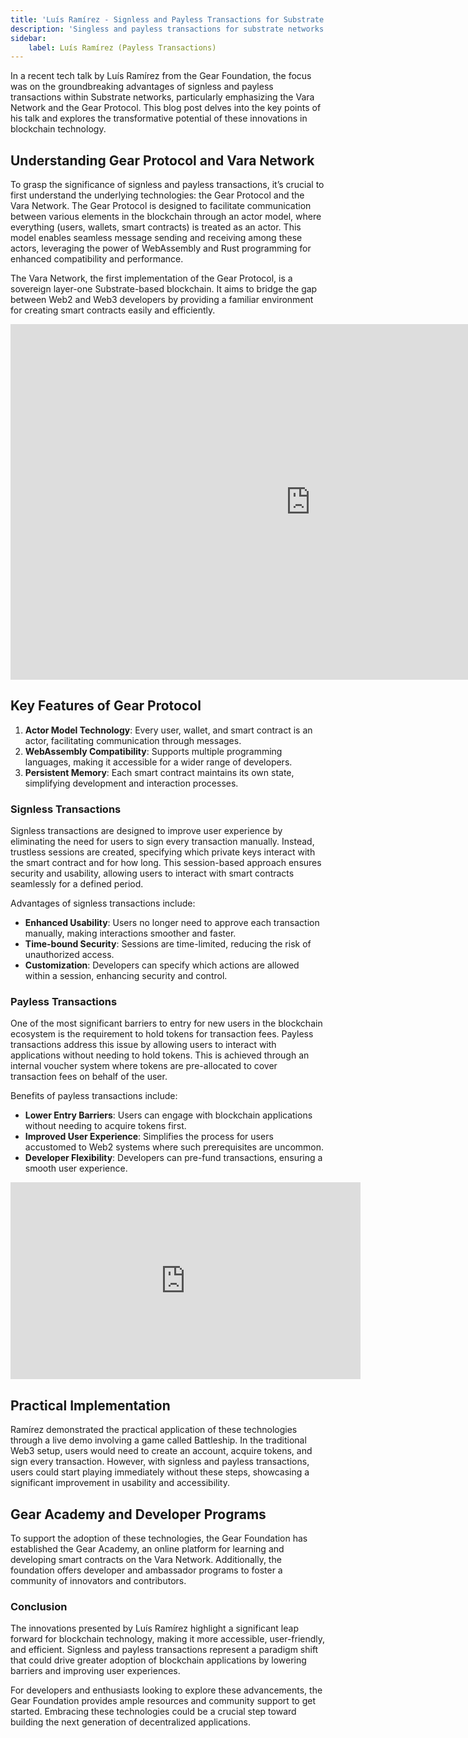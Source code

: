 ```yaml
---
title: 'Luís Ramírez - Signless and Payless Transactions for Substrate Networks'
description: 'Singless and payless transactions for substrate networks by Luís Ramírez from the Gear Foundation'
sidebar:
    label: Luís Ramírez (Payless Transactions)
---
```


In a recent tech talk by Luís Ramírez from the Gear Foundation, the focus was on the groundbreaking advantages of signless and payless transactions within Substrate networks, particularly emphasizing the Vara Network and the Gear Protocol. This blog post delves into the key points of his talk and explores the transformative potential of these innovations in blockchain technology.

Understanding Gear Protocol and Vara Network
--------------------------------------------

To grasp the significance of signless and payless transactions, it’s crucial to first understand the underlying technologies: the Gear Protocol and the Vara Network. The Gear Protocol is designed to facilitate communication between various elements in the blockchain through an actor model, where everything (users, wallets, smart contracts) is treated as an actor. This model enables seamless message sending and receiving among these actors, leveraging the power of WebAssembly and Rust programming for enhanced compatibility and performance.

The Vara Network, the first implementation of the Gear Protocol, is a sovereign layer-one Substrate-based blockchain. It aims to bridge the gap between Web2 and Web3 developers by providing a familiar environment for creating smart contracts easily and efficiently.

<iframe allowfullscreen="allowfullscreen" frameborder="0" height="569" src="https://docs.google.com/presentation/d/e/2PACX-1vQm91dJgrnaHu058ECLJ0JzjdBxEjciqZ4ODaj4in-YnZ35JxdV2Ohc7Gi-asZzQuXyJTZEEj5ywMcU/embed?start=false&loop=false&delayms=60000" width="960"></iframe>

Key Features of Gear Protocol
-----------------------------

1. **Actor Model Technology**: Every user, wallet, and smart contract is an actor, facilitating communication through messages.
2. **WebAssembly Compatibility**: Supports multiple programming languages, making it accessible for a wider range of developers.
3. **Persistent Memory**: Each smart contract maintains its own state, simplifying development and interaction processes.

### Signless Transactions

Signless transactions are designed to improve user experience by eliminating the need for users to sign every transaction manually. Instead, trustless sessions are created, specifying which private keys interact with the smart contract and for how long. This session-based approach ensures security and usability, allowing users to interact with smart contracts seamlessly for a defined period.

Advantages of signless transactions include:

- **Enhanced Usability**: Users no longer need to approve each transaction manually, making interactions smoother and faster.
- **Time-bound Security**: Sessions are time-limited, reducing the risk of unauthorized access.
- **Customization**: Developers can specify which actions are allowed within a session, enhancing security and control.

### Payless Transactions

One of the most significant barriers to entry for new users in the blockchain ecosystem is the requirement to hold tokens for transaction fees. Payless transactions address this issue by allowing users to interact with applications without needing to hold tokens. This is achieved through an internal voucher system where tokens are pre-allocated to cover transaction fees on behalf of the user.

Benefits of payless transactions include:

- **Lower Entry Barriers**: Users can engage with blockchain applications without needing to acquire tokens first.
- **Improved User Experience**: Simplifies the process for users accustomed to Web2 systems where such prerequisites are uncommon.
- **Developer Flexibility**: Developers can pre-fund transactions, ensuring a smooth user experience.

<iframe allowfullscreen="allowfullscreen" frameborder="0" height="315" src="https://www.youtube.com/embed/SWnZwyTXUFM?si=hjktJ_oJMRLJLSgP" title="YouTube video player" width="560"></iframe>

Practical Implementation
------------------------

Ramírez demonstrated the practical application of these technologies through a live demo involving a game called Battleship. In the traditional Web3 setup, users would need to create an account, acquire tokens, and sign every transaction. However, with signless and payless transactions, users could start playing immediately without these steps, showcasing a significant improvement in usability and accessibility.

Gear Academy and Developer Programs
-----------------------------------

To support the adoption of these technologies, the Gear Foundation has established the Gear Academy, an online platform for learning and developing smart contracts on the Vara Network. Additionally, the foundation offers developer and ambassador programs to foster a community of innovators and contributors.

### Conclusion

The innovations presented by Luís Ramírez highlight a significant leap forward for blockchain technology, making it more accessible, user-friendly, and efficient. Signless and payless transactions represent a paradigm shift that could drive greater adoption of blockchain applications by lowering barriers and improving user experiences.

For developers and enthusiasts looking to explore these advancements, the Gear Foundation provides ample resources and community support to get started. Embracing these technologies could be a crucial step toward building the next generation of decentralized applications.